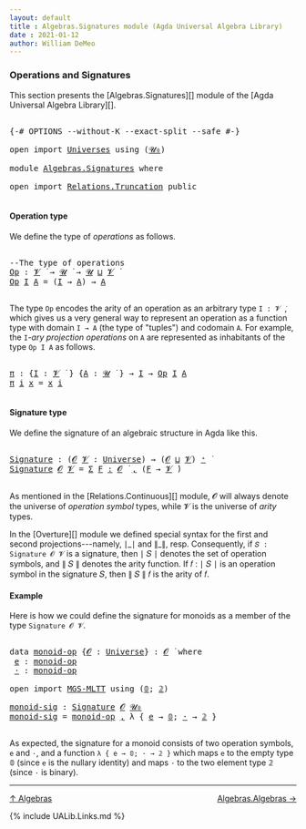 ```yaml
---
layout: default
title : Algebras.Signatures module (Agda Universal Algebra Library)
date : 2021-01-12
author: William DeMeo
---
```


### <a id="operations-and-signatures">Operations and Signatures</a>

This section presents the [Algebras.Signatures][] module of the [Agda Universal Algebra Library][].

<pre class="Agda">

<a id="318" class="Symbol">{-#</a> <a id="322" class="Keyword">OPTIONS</a> <a id="330" class="Pragma">--without-K</a> <a id="342" class="Pragma">--exact-split</a> <a id="356" class="Pragma">--safe</a> <a id="363" class="Symbol">#-}</a>

<a id="368" class="Keyword">open</a> <a id="373" class="Keyword">import</a> <a id="380" href="Universes.html" class="Module">Universes</a> <a id="390" class="Keyword">using</a> <a id="396" class="Symbol">(</a><a id="397" href="Agda.Primitive.html#590" class="Primitive">𝓤₀</a><a id="399" class="Symbol">)</a>

<a id="402" class="Keyword">module</a> <a id="409" href="Algebras.Signatures.html" class="Module">Algebras.Signatures</a> <a id="429" class="Keyword">where</a>

<a id="436" class="Keyword">open</a> <a id="441" class="Keyword">import</a> <a id="448" href="Relations.Truncation.html" class="Module">Relations.Truncation</a> <a id="469" class="Keyword">public</a>

</pre>



#### <a id="operation-type">Operation type</a>

We define the type of *operations* as follows.

<pre class="Agda">

<a id="601" class="Comment">--The type of operations</a>
<a id="Op"></a><a id="626" href="Algebras.Signatures.html#626" class="Function">Op</a> <a id="629" class="Symbol">:</a> <a id="631" href="Universes.html#262" class="Generalizable">𝓥</a> <a id="633" href="Universes.html#403" class="Function Operator">̇</a> <a id="635" class="Symbol">→</a> <a id="637" href="Universes.html#260" class="Generalizable">𝓤</a> <a id="639" href="Universes.html#403" class="Function Operator">̇</a> <a id="641" class="Symbol">→</a> <a id="643" href="Universes.html#260" class="Generalizable">𝓤</a> <a id="645" href="Agda.Primitive.html#636" class="Primitive Operator">⊔</a> <a id="647" href="Universes.html#262" class="Generalizable">𝓥</a> <a id="649" href="Universes.html#403" class="Function Operator">̇</a>
<a id="651" href="Algebras.Signatures.html#626" class="Function">Op</a> <a id="654" href="Algebras.Signatures.html#654" class="Bound">I</a> <a id="656" href="Algebras.Signatures.html#656" class="Bound">A</a> <a id="658" class="Symbol">=</a> <a id="660" class="Symbol">(</a><a id="661" href="Algebras.Signatures.html#654" class="Bound">I</a> <a id="663" class="Symbol">→</a> <a id="665" href="Algebras.Signatures.html#656" class="Bound">A</a><a id="666" class="Symbol">)</a> <a id="668" class="Symbol">→</a> <a id="670" href="Algebras.Signatures.html#656" class="Bound">A</a>

</pre>

The type `Op` encodes the arity of an operation as an arbitrary type `I : 𝓥 ̇`, which gives us a very general way to represent an operation as a function type with domain `I → A` (the type of "tuples") and codomain `A`. For example, the `I`-*ary projection operations* on `A` are represented as inhabitants of the type `Op I A` as follows.

<pre class="Agda">

<a id="π"></a><a id="1040" href="Algebras.Signatures.html#1040" class="Function">π</a> <a id="1042" class="Symbol">:</a> <a id="1044" class="Symbol">{</a><a id="1045" href="Algebras.Signatures.html#1045" class="Bound">I</a> <a id="1047" class="Symbol">:</a> <a id="1049" href="Universes.html#262" class="Generalizable">𝓥</a> <a id="1051" href="Universes.html#403" class="Function Operator">̇</a> <a id="1053" class="Symbol">}</a> <a id="1055" class="Symbol">{</a><a id="1056" href="Algebras.Signatures.html#1056" class="Bound">A</a> <a id="1058" class="Symbol">:</a> <a id="1060" href="Universes.html#260" class="Generalizable">𝓤</a> <a id="1062" href="Universes.html#403" class="Function Operator">̇</a> <a id="1064" class="Symbol">}</a> <a id="1066" class="Symbol">→</a> <a id="1068" href="Algebras.Signatures.html#1045" class="Bound">I</a> <a id="1070" class="Symbol">→</a> <a id="1072" href="Algebras.Signatures.html#626" class="Function">Op</a> <a id="1075" href="Algebras.Signatures.html#1045" class="Bound">I</a> <a id="1077" href="Algebras.Signatures.html#1056" class="Bound">A</a>
<a id="1079" href="Algebras.Signatures.html#1040" class="Function">π</a> <a id="1081" href="Algebras.Signatures.html#1081" class="Bound">i</a> <a id="1083" href="Algebras.Signatures.html#1083" class="Bound">x</a> <a id="1085" class="Symbol">=</a> <a id="1087" href="Algebras.Signatures.html#1083" class="Bound">x</a> <a id="1089" href="Algebras.Signatures.html#1081" class="Bound">i</a>

</pre>


#### <a id="signature-type">Signature type</a>

We define the signature of an algebraic structure in Agda like this.


<pre class="Agda">

<a id="Signature"></a><a id="1238" href="Algebras.Signatures.html#1238" class="Function">Signature</a> <a id="1248" class="Symbol">:</a> <a id="1250" class="Symbol">(</a><a id="1251" href="Algebras.Signatures.html#1251" class="Bound">𝓞</a> <a id="1253" href="Algebras.Signatures.html#1253" class="Bound">𝓥</a> <a id="1255" class="Symbol">:</a> <a id="1257" href="Universes.html#205" class="Postulate">Universe</a><a id="1265" class="Symbol">)</a> <a id="1267" class="Symbol">→</a> <a id="1269" class="Symbol">(</a><a id="1270" href="Algebras.Signatures.html#1251" class="Bound">𝓞</a> <a id="1272" href="Agda.Primitive.html#636" class="Primitive Operator">⊔</a> <a id="1274" href="Algebras.Signatures.html#1253" class="Bound">𝓥</a><a id="1275" class="Symbol">)</a> <a id="1277" href="Universes.html#181" class="Primitive Operator">⁺</a> <a id="1279" href="Universes.html#403" class="Function Operator">̇</a>
<a id="1281" href="Algebras.Signatures.html#1238" class="Function">Signature</a> <a id="1291" href="Algebras.Signatures.html#1291" class="Bound">𝓞</a> <a id="1293" href="Algebras.Signatures.html#1293" class="Bound">𝓥</a> <a id="1295" class="Symbol">=</a> <a id="1297" href="MGS-MLTT.html#3074" class="Function">Σ</a> <a id="1299" href="Algebras.Signatures.html#1299" class="Bound">F</a> <a id="1301" href="MGS-MLTT.html#3074" class="Function">꞉</a> <a id="1303" href="Algebras.Signatures.html#1291" class="Bound">𝓞</a> <a id="1305" href="Universes.html#403" class="Function Operator">̇</a> <a id="1307" href="MGS-MLTT.html#3074" class="Function">,</a> <a id="1309" class="Symbol">(</a><a id="1310" href="Algebras.Signatures.html#1299" class="Bound">F</a> <a id="1312" class="Symbol">→</a> <a id="1314" href="Algebras.Signatures.html#1293" class="Bound">𝓥</a> <a id="1316" href="Universes.html#403" class="Function Operator">̇</a><a id="1317" class="Symbol">)</a>

</pre>

As mentioned in the [Relations.Continuous][] module, 𝓞 will always denote the universe of *operation symbol* types, while 𝓥 is the universe of *arity* types.

In the [Overture][] module we defined special syntax for the first and second projections---namely, ∣\_∣ and ∥\_∥, resp. Consequently, if `𝑆 : Signature 𝓞 𝓥` is a signature, then ∣ 𝑆 ∣ denotes the set of operation symbols, and ∥ 𝑆 ∥ denotes the arity function. If 𝑓 : ∣ 𝑆 ∣ is an operation symbol in the signature 𝑆, then ∥ 𝑆 ∥ 𝑓 is the arity of 𝑓.



#### <a id="Example">Example</a>

Here is how we could define the signature for monoids as a member of the type `Signature 𝓞 𝓥`.

<pre class="Agda">

<a id="1987" class="Keyword">data</a> <a id="monoid-op"></a><a id="1992" href="Algebras.Signatures.html#1992" class="Datatype">monoid-op</a> <a id="2002" class="Symbol">{</a><a id="2003" href="Algebras.Signatures.html#2003" class="Bound">𝓞</a> <a id="2005" class="Symbol">:</a> <a id="2007" href="Universes.html#205" class="Postulate">Universe</a><a id="2015" class="Symbol">}</a> <a id="2017" class="Symbol">:</a> <a id="2019" href="Algebras.Signatures.html#2003" class="Bound">𝓞</a> <a id="2021" href="Universes.html#403" class="Function Operator">̇</a> <a id="2023" class="Keyword">where</a>
 <a id="monoid-op.e"></a><a id="2030" href="Algebras.Signatures.html#2030" class="InductiveConstructor">e</a> <a id="2032" class="Symbol">:</a> <a id="2034" href="Algebras.Signatures.html#1992" class="Datatype">monoid-op</a>
 <a id="monoid-op.·"></a><a id="2045" href="Algebras.Signatures.html#2045" class="InductiveConstructor">·</a> <a id="2047" class="Symbol">:</a> <a id="2049" href="Algebras.Signatures.html#1992" class="Datatype">monoid-op</a>

<a id="2060" class="Keyword">open</a> <a id="2065" class="Keyword">import</a> <a id="2072" href="MGS-MLTT.html" class="Module">MGS-MLTT</a> <a id="2081" class="Keyword">using</a> <a id="2087" class="Symbol">(</a><a id="2088" href="MGS-MLTT.html#712" class="Function">𝟘</a><a id="2089" class="Symbol">;</a> <a id="2091" href="MGS-MLTT.html#2482" class="Function">𝟚</a><a id="2092" class="Symbol">)</a>

<a id="monoid-sig"></a><a id="2095" href="Algebras.Signatures.html#2095" class="Function">monoid-sig</a> <a id="2106" class="Symbol">:</a> <a id="2108" href="Algebras.Signatures.html#1238" class="Function">Signature</a> <a id="2118" href="Overture.Preliminaries.html#8157" class="Generalizable">𝓞</a> <a id="2120" href="Agda.Primitive.html#590" class="Primitive">𝓤₀</a>
<a id="2123" href="Algebras.Signatures.html#2095" class="Function">monoid-sig</a> <a id="2134" class="Symbol">=</a> <a id="2136" href="Algebras.Signatures.html#1992" class="Datatype">monoid-op</a> <a id="2146" href="MGS-MLTT.html#2929" class="InductiveConstructor Operator">,</a> <a id="2148" class="Symbol">λ</a> <a id="2150" class="Symbol">{</a> <a id="2152" href="Algebras.Signatures.html#2030" class="InductiveConstructor">e</a> <a id="2154" class="Symbol">→</a> <a id="2156" href="MGS-MLTT.html#712" class="Function">𝟘</a><a id="2157" class="Symbol">;</a> <a id="2159" href="Algebras.Signatures.html#2045" class="InductiveConstructor">·</a> <a id="2161" class="Symbol">→</a> <a id="2163" href="MGS-MLTT.html#2482" class="Function">𝟚</a> <a id="2165" class="Symbol">}</a>

</pre>

As expected, the signature for a monoid consists of two operation symbols, `e` and `·`, and a function `λ { e → 𝟘; · → 𝟚 }` which maps `e` to the empty type 𝟘 (since `e` is the nullary identity) and maps `·` to the two element type 𝟚 (since `·` is binary).

-------------------------------------

[↑ Algebras](Algebras.html)
<span style="float:right;">[Algebras.Algebras →](Algebras.Algebras.html)</span>


{% include UALib.Links.md %}


